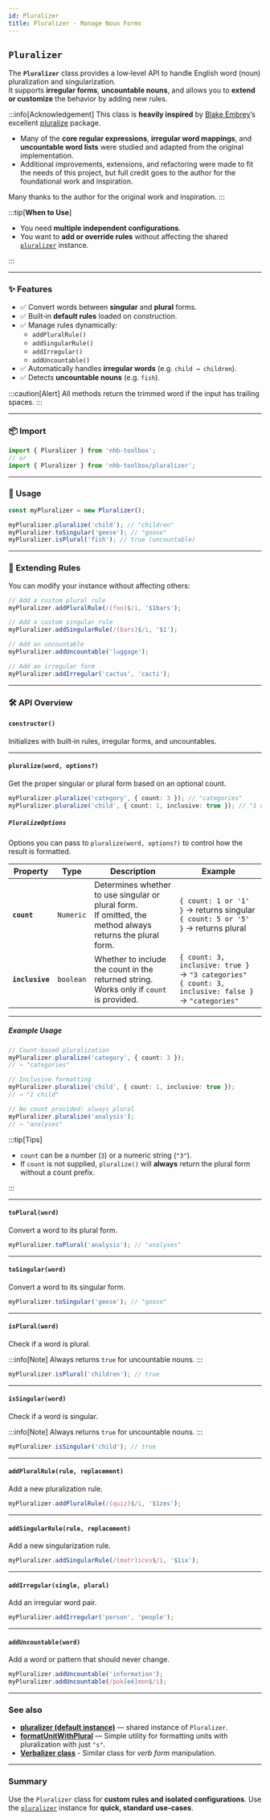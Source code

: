 ```yaml
---
id: Pluralizer
title: Pluralizer - Manage Noun Forms
---
```


<!-- markdownlint-disable-file MD024 -->

## `Pluralizer`

The **`Pluralizer`** class provides a low‑level API to handle English word (noun) pluralization and singularization.  
It supports **irregular forms**, **uncountable nouns**, and allows you to **extend or customize** the behavior by adding new rules.

:::info[Acknowledgement]
This class is **heavily inspired** by [Blake Embrey](https://github.com/blakeembrey)’s excellent [pluralize](https://www.npmjs.com/package/pluralize) package.

- Many of the **core regular expressions**, **irregular word mappings**, and **uncountable word lists** were studied and adapted from the original implementation.  
- Additional improvements, extensions, and refactoring were made to fit the needs of this project, but full credit goes to the author for the foundational work and inspiration.

Many thanks to the author for the original work and inspiration.
:::

:::tip[**When to Use**]

- You need **multiple independent configurations**.
- You want to **add or override rules** without affecting the shared [`pluralizer`](/docs/utilities/string/pluralizer) instance.

:::

---

### ✨ Features

- ✅ Convert words between **singular** and **plural** forms.
- ✅ Built‑in **default rules** loaded on construction.
- ✅ Manage rules dynamically:
  - `addPluralRule()`
  - `addSingularRule()`
  - `addIrregular()`
  - `addUncountable()`
- ✅ Automatically handles **irregular words** (e.g. `child → children`).
- ✅ Detects **uncountable nouns** (e.g. `fish`).

:::caution[Alert]
All methods return the trimmed word if the input has trailing spaces.
:::

---

### 📦 Import

```ts
import { Pluralizer } from 'nhb-toolbox';
// or
import { Pluralizer } from 'nhb-toolbox/pluralizer';
```

---

### 🚀 Usage

```ts
const myPluralizer = new Pluralizer();

myPluralizer.pluralize('child'); // "children"
myPluralizer.toSingular('geese'); // "goose"
myPluralizer.isPlural('fish'); // true (uncountable)
```

---

### 🔧 Extending Rules

You can modify your instance without affecting others:

```ts
// Add a custom plural rule
myPluralizer.addPluralRule(/(foo)$/i, '$1bars');

// Add a custom singular rule
myPluralizer.addSingularRule(/(bars)$/i, '$1');

// Add an uncountable
myPluralizer.addUncountable('luggage');

// Add an irregular form
myPluralizer.addIrregular('cactus', 'cacti');
```

---

### 🛠️ API Overview

#### `constructor()`

Initializes with built‑in rules, irregular forms, and uncountables.

---

#### `pluralize(word, options?)`

Get the proper singular or plural form based on an optional count.

```ts
myPluralizer.pluralize('category', { count: 3 }); // "categories"
myPluralizer.pluralize('child', { count: 1, inclusive: true }); // "1 child"
```

##### `PluralizeOptions`

Options you can pass to `pluralize(word, options?)` to control how the result is formatted.

| Property        | Type | Description | Example |
| --------------- | ----- | --------- | -------------- |
| **`count`**     | `Numeric` | Determines whether to use singular or plural form. <br/>If omitted, the method always returns the plural form. | `{ count: 1 or '1' }` → returns singular <br/>`{ count: 5 or '5' }` → returns plural                                    |
| **`inclusive`** | `boolean`                    | Whether to include the count in the returned string. <br/>Works only if `count` is provided.                   | `{ count: 3, inclusive: true }` → `"3 categories"` <br/>`{ count: 3, inclusive: false }` → `"categories"` |

---

##### Example Usage

```ts
// Count-based pluralization
myPluralizer.pluralize('category', { count: 3 });
// → "categories"

// Inclusive formatting
myPluralizer.pluralize('child', { count: 1, inclusive: true });
// → "1 child"

// No count provided: always plural
myPluralizer.pluralize('analysis');
// → "analyses"
```

:::tip[Tips]

- `count` can be a number (`3`) or a numeric string (`"3"`).
- If `count` is not supplied, `pluralize()` will **always** return the plural form without a count prefix.

:::

---

#### `toPlural(word)`

Convert a word to its plural form.

```ts
myPluralizer.toPlural('analysis'); // "analyses"
```

---

#### `toSingular(word)`

Convert a word to its singular form.

```ts
myPluralizer.toSingular('geese'); // "goose"
```

---

#### `isPlural(word)`

Check if a word is plural.

:::info[Note]
Always returns `true` for uncountable nouns.
:::

```ts
myPluralizer.isPlural('children'); // true
```

---

#### `isSingular(word)`

Check if a word is singular.

:::info[Note]
Always returns `true` for uncountable nouns.
:::

```ts
myPluralizer.isSingular('child'); // true
```

---

#### `addPluralRule(rule, replacement)`

Add a new pluralization rule.

```ts
myPluralizer.addPluralRule(/(quiz)$/i, '$1zes');
```

---

#### `addSingularRule(rule, replacement)`

Add a new singularization rule.

```ts
myPluralizer.addSingularRule(/(matr)ices$/i, '$1ix');
```

---

#### `addIrregular(single, plural)`

Add an irregular word pair.

```ts
myPluralizer.addIrregular('person', 'people');
```

---

#### `addUncountable(word)`

Add a word or pattern that should never change.

```ts
myPluralizer.addUncountable('information');
myPluralizer.addUncountable(/pok[eé]mon$/i);
```

---

### See also

- [**pluralizer (default instance)**](/docs/utilities/string/pluralizer) — shared instance of `Pluralizer`.
- [**formatUnitWithPlural**](/docs/utilities/string/formatUnitWithPlural) — Simple utility for formatting units with pluralization with just `"s"`.
- [**Verbalizer class**](/docs/classes/Verbalizer) - Similar class for _verb form_ manipulation.

---

### Summary

Use the `Pluralizer` class for **custom rules and isolated configurations**.
Use the [`pluralizer`](/docs/utilities/string/pluralizer) instance for **quick, standard use‑cases**.
